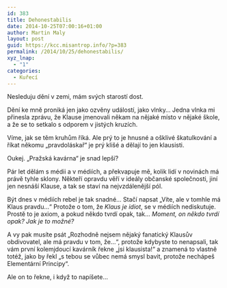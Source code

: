 ```yaml
---
id: 383
title: Dehonestabilis
date: 2014-10-25T07:00:16+01:00
author: Martin Maly
layout: post
guid: https://kcc.misantrop.info/?p=383
permalink: /2014/10/25/dehonestabilis/
xyz_lnap:
  - "1"
categories:
  - Kuřecí
---
```

Nesleduju dění v zemi, mám svých starostí dost.

Dění ke mně proniká jen jako ozvěny událostí, jako vlnky&#8230; Jedna vlnka mi přinesla zprávu, že Klause jmenovali někam na nějaké místo v nějaké škole, a že se to setkalo s odporem v jistých kruzích.

Víme, jak se těm kruhům říká. Ale prý to je hnusné a ošklivé škatulkování a říkat někomu &#8222;pravdoláskař&#8220; je prý klišé a dělají to jen klausisti.

Oukej. &#8222;Pražská kavárna&#8220; je snad lepší?

Pár let dělám s médii a v médiích, a překvapuje mě, kolik lidí v novinách má právě tyhle sklony. Někteří opravdu věří v ideály občanské společnosti, jiní jen nesnáší Klause, a tak se staví na nejvzdálenější pól.

Být dnes v médiích rebel je tak snadné&#8230; Stačí napsat &#8222;Víte, ale v tomhle má Klaus pravdu&#8230;&#8220; Protože o tom, že _Klaus je idiot_, se v médiích nediskutuje. Prostě to je axiom, a pokud někdo tvrdí opak, tak&#8230; _Moment, on někdo tvrdí opak? Jak je to možné?_

A vy pak musíte psát &#8222;Rozhodně nejsem nějaký fanatický Klausův obdivovatel, ale má pravdu v tom, že&#8230;&#8220;, protože kdybyste to nenapsali, tak vám první kolemjdoucí kavárník řekne &#8222;jsi klausista!&#8220; a znamená to vlastně totéž, jako by řekl &#8222;s tebou se vůbec nemá smysl bavit, protože nechápeš Elementární Principy&#8220;.

Ale on to řekne, i když to napíšete&#8230;